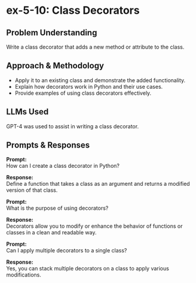 # ex-5-10: Class Decorators

## Problem Understanding
Write a class decorator that adds a new method or attribute to the class.

## Approach & Methodology
- Apply it to an existing class and demonstrate the added functionality.
- Explain how decorators work in Python and their use cases.
- Provide examples of using class decorators effectively.

## LLMs Used
GPT-4 was used to assist in writing a class decorator.

## Prompts & Responses
**Prompt:**  
How can I create a class decorator in Python?

**Response:**  
Define a function that takes a class as an argument and returns a modified version of that class.

**Prompt:**  
What is the purpose of using decorators?

**Response:**  
Decorators allow you to modify or enhance the behavior of functions or classes in a clean and readable way.

**Prompt:**  
Can I apply multiple decorators to a single class?

**Response:**  
Yes, you can stack multiple decorators on a class to apply various modifications.
